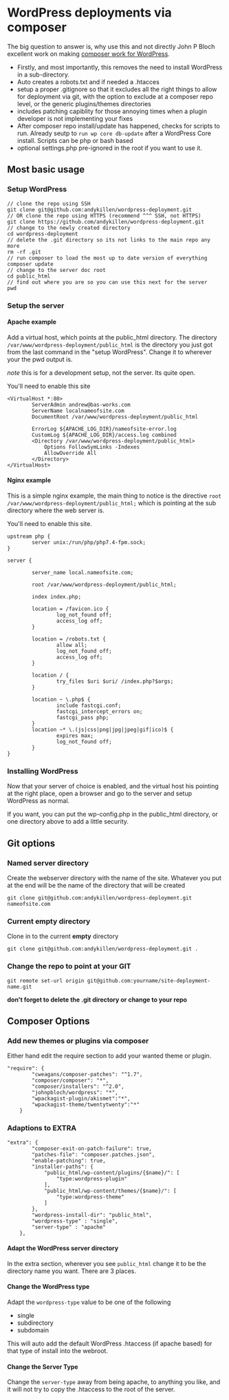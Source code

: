 # WordPress deployments via composer
The big question to answer is, why use this and not directly John P Bloch excellent work on making [composer work for WordPress](https://github.com/johnpbloch/wordpress).

- Firstly, and most importantly, this removes the need to install WordPress in a sub-directory.
- Auto creates a robots.txt and if needed a .htacces
- setup a proper .gitignore so that it excludes all the right things to allow for deployment via git, with the option to exclude at a composer repo level, or the generic plugins/themes directories 
- includes patching capiblity for those annoying times when a plugin developer is not implementing your fixes
- After composer repo install/update has happened, checks for scripts to run.  Already seutp to ```run wp core db-update``` after a WordPress Core install. Scripts can be php or bash based
- optional settings.php pre-ignored in the root if you want to use it. 

## Most basic usage
### Setup WordPress
```
// clone the repo using SSH
git clone git@github.com:andykillen/wordpress-deployment.git
// OR clone the repo using HTTPS (recommend ^^^ SSH, not HTTPS)
git clone https://github.com/andykillen/wordpress-deployment.git
// change to the newly created directory
cd wordpress-deployment
// delete the .git directory so its not links to the main repo any more
rm -rf .git
// run composer to load the most up to date version of everything
composer update
// change to the server doc root
cd public_html
// find out where you are so you can use this next for the server
pwd
```
### Setup the server
#### Apache example
Add a virtual host, which points at the public_html directory. The directory
```/var/www/wordpress-deployment/public_html``` is the directory you just got
from the last command in the "setup WordPress". Change it to wherever your the pwd output is.  

*note* this is for a development setup, not the server. Its quite open.

You'll need to enable this site 
```
<VirtualHost *:80>
        ServerAdmin andrew@bas-works.com
        ServerName localnameofsite.com
        DocumentRoot /var/www/wordpress-deployment/public_html

        ErrorLog ${APACHE_LOG_DIR}/nameofsite-error.log
        CustomLog ${APACHE_LOG_DIR}/access.log combined
        <Directory /var/www/wordpress-deployment/public_html>
            Options FollowSymLinks -Indexes
            AllowOverride All
        </Directory>
</VirtualHost>
```
#### Nginx example
This is a simple nginx example, the main thing to notice is the directive ```root /var/www/wordpress-deployment/public_html;``` which is pointing at the sub directory where the web server is.

You'll need to enable this site.
```
upstream php {
        server unix:/run/php/php7.4-fpm.sock;
}

server {
       
        server_name local.nameofsite.com;
       
        root /var/www/wordpress-deployment/public_html;
       
        index index.php;
       
        location = /favicon.ico {
                log_not_found off;
                access_log off;
        }
       
        location = /robots.txt {
                allow all;
                log_not_found off;
                access_log off;
        }
       
        location / {
                try_files $uri $uri/ /index.php?$args;
        }
       
        location ~ \.php$ {
                include fastcgi.conf;
                fastcgi_intercept_errors on;
                fastcgi_pass php;
        }
        location ~* \.(js|css|png|jpg|jpeg|gif|ico)$ {
                expires max;
                log_not_found off;
        }
}
```

### Installing WordPress
Now that your server of choice is enabled, and the virtual host his pointing at the right place, open a 
browser and go to the server and setup WordPress as normal. 

If you want, you can put the wp-config.php in the public_html directory, or one directory above to add a little security. 

## Git options

### Named server directory
Create the webserver directory with the name of the site. Whatever you put at the end will be the name of the directory that will be created
```
git clone git@github.com:andykillen/wordpress-deployment.git nameofsite.com
```

### Current empty directory
Clone in to the current **empty** directory
```
git clone git@github.com:andykillen/wordpress-deployment.git .
```

### Change the repo to point at your GIT
```
git remote set-url origin git@github.com:yourname/site-deployment-name.git
```

**don't forget to delete the .git directory or change to your repo**

## Composer Options

### Add new themes or plugins via composer

Either hand edit the require section to add your wanted theme or plugin.  
```
"require": {
		"cweagans/composer-patches": "^1.7",
		"composer/composer": "*",
		"composer/installers": "^2.0",
		"johnpbloch/wordpress": "*",
		"wpackagist-plugin/akismet":"*",
		"wpackagist-theme/twentytwenty":"*"	
	}
```
### Adaptions to EXTRA

```
"extra": {
		"composer-exit-on-patch-failure": true,
		"patches-file": "composer.patches.json",
		"enable-patching": true,
		"installer-paths": {
			"public_html/wp-content/plugins/{$name}/": [
				"type:wordpress-plugin"
			],
			"public_html/wp-content/themes/{$name}/": [
				"type:wordpress-theme"
			]
		},
		"wordpress-install-dir": "public_html",
		"wordpress-type" : "single",
		"server-type" : "apache"
	},
```
#### Adapt the WordPress server directory

In the extra section, wherever you see ```public_html``` change it to be the directory name you want. There are 3 places.

#### Change the WordPress type 
Adapt the ```wordpress-type``` value to be one of the following

- single
- subdirectory
- subdomain

This will auto add the default WordPress .htaccess (if apache based) for that type of install into the webroot.

#### Change the Server Type
Change the ```server-type``` away from being apache, to anything you like, and it will not try to copy the .htaccess to the root of the server.